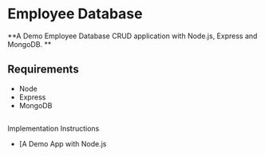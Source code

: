 ﻿Employee Database
=====================

**A Demo Employee Database 
CRUD application with Node.js, Express and MongoDB.
**

## Requirements

* Node
* Express
* MongoDB

## 
Implementation Instructions

* [A Demo App with Node.js